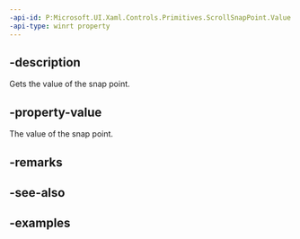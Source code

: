 ```yaml
---
-api-id: P:Microsoft.UI.Xaml.Controls.Primitives.ScrollSnapPoint.Value
-api-type: winrt property
---
```


## -description

Gets the value of the snap point.

## -property-value

The value of the snap point.

## -remarks

## -see-also

## -examples

